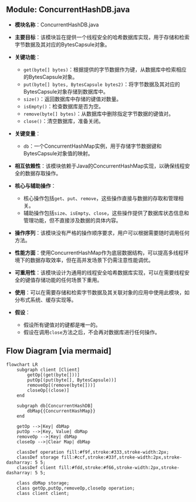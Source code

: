 ## Module: ConcurrentHashDB.java
- **模块名称**：ConcurrentHashDB.java

- **主要目标**：该模块旨在提供一个线程安全的哈希数据库实现，用于存储和检索字节数据及其对应的BytesCapsule对象。

- **关键功能**：
  - `get(byte[] bytes)`：根据提供的字节数据作为键，从数据库中检索相应的BytesCapsule对象。
  - `put(byte[] bytes, BytesCapsule bytes2)`：将字节数据及其对应的BytesCapsule对象存储到数据库中。
  - `size()`：返回数据库中存储的键值对数量。
  - `isEmpty()`：检查数据库是否为空。
  - `remove(byte[] bytes)`：从数据库中删除指定字节数据的键值对。
  - `close()`：清空数据库，准备关闭。

- **关键变量**：
  - `db`：一个ConcurrentHashMap实例，用于存储字节数据键和BytesCapsule对象值的映射。

- **相互依赖性**：该模块依赖于Java的ConcurrentHashMap实现，以确保线程安全的数据存取操作。

- **核心与辅助操作**：
  - 核心操作包括`get`、`put`、`remove`，这些操作直接与数据的存取和管理相关。
  - 辅助操作包括`size`、`isEmpty`、`close`，这些操作提供了数据库状态信息和管理功能，但不直接涉及数据的具体内容。

- **操作序列**：该模块没有严格的操作顺序要求，用户可以根据需要随时调用任何方法。

- **性能方面**：使用ConcurrentHashMap作为底层数据结构，可以提高多线程环境下的数据存取效率，但在高并发场景下仍需注意性能调优。

- **可重用性**：该模块设计为通用的线程安全哈希数据库实现，可以在需要线程安全的键值存储功能的任何场景下重用。

- **使用**：可以在需要存储和检索字节数据及其关联对象的应用中使用此模块，如分布式系统、缓存实现等。

- **假设**：
  - 假设所有键值对的键都是唯一的。
  - 假设在调用`close`方法之后，不会再对数据库进行任何操作。
## Flow Diagram [via mermaid]
```mermaid
flowchart LR
    subgraph client [Client]
        getOp[(get(byte[]))]
        putOp[(put(byte[], BytesCapsule))]
        removeOp[(remove(byte[]))]
        closeOp[(close)]
    end

    subgraph db[ConcurrentHashDB]
        dbMap{{ConcurrentHashMap}}
    end

    getOp -->|Key| dbMap
    putOp -->|Key, Value| dbMap
    removeOp -->|Key| dbMap
    closeOp -->|Clear Map| dbMap

    classDef operation fill:#f9f,stroke:#333,stroke-width:2px;
    classDef storage fill:#ccf,stroke:#33f,stroke-width:2px,stroke-dasharray: 5 5;
    classDef client fill:#fdd,stroke:#f66,stroke-width:2px,stroke-dasharray: 5 5;

    class dbMap storage;
    class getOp,putOp,removeOp,closeOp operation;
    class client client;
```
